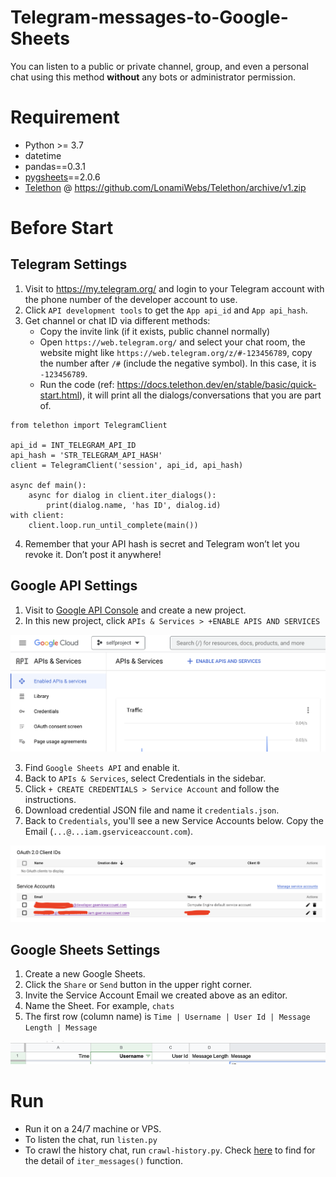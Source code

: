 # Telegram-messages-to-Google-Sheets

You can listen to a public or private channel, group, and even a personal chat using this method **without** any bots or administrator permission.

# Requirement

- Python >= 3.7
- datetime
- pandas==0.3.1
- [pygsheets](https://pygsheets.readthedocs.io/en/stable/)==2.0.6
- [Telethon](https://github.com/LonamiWebs/Telethon) @ https://github.com/LonamiWebs/Telethon/archive/v1.zip

# Before Start

## Telegram Settings

1. Visit to https://my.telegram.org/ and login to your Telegram account with the phone number of the developer account to use.
2. Click `API development tools` to get the `App api_id` and `App api_hash`.
3. Get channel or chat ID via different methods:
   - Copy the invite link (if it exists, public channel normally)
   - Open `https://web.telegram.org/` and select your chat room, the website might like `https://web.telegram.org/z/#-123456789`, copy the number after `/#` (include the negative symbol). In this case, it is `-123456789`.
   - Run the code (ref: https://docs.telethon.dev/en/stable/basic/quick-start.html), it will print all the dialogs/conversations that you are part of.

```
from telethon import TelegramClient

api_id = INT_TELEGRAM_API_ID
api_hash = 'STR_TELEGRAM_API_HASH'
client = TelegramClient('session', api_id, api_hash)

async def main():
    async for dialog in client.iter_dialogs():
        print(dialog.name, 'has ID', dialog.id)
with client:
    client.loop.run_until_complete(main())
```

4. Remember that your API hash is secret and Telegram won’t let you revoke it. Don’t post it anywhere!


## Google API Settings

1. Visit to [Google API Console](https://console.developers.google.com/) and create a new project.
2. In this new project, click `APIs & Services > +ENABLE APIS AND SERVICES`

![](google_api.png)

3. Find `Google Sheets API` and enable it.
4. Back to `APIs & Services`, select Credentials in the sidebar.
5. Click `+ CREATE CREDENTIALS > Service Account` and follow the instructions.
6. Download credential JSON file and name it `credentials.json`.
7. Back to `Credentials`, you'll see a new Service Accounts below. Copy the Email (`...@...iam.gserviceaccount.com`).

![](service_acct.png)

## Google Sheets Settings

1. Create a new Google Sheets.
2. Click the `Share` or `Send` button in the upper right corner.
3. Invite the Service Account Email we created above as an editor.
4. Name the Sheet. For example, `chats`
5. The first row (column name) is `Time | Username | User Id | Message Length | Message`

![](col_name.png)

# Run

- Run it on a 24/7 machine or VPS.
- To listen the chat, run `listen.py`
- To crawl the history chat, run `crawl-history.py`. Check [here](https://docs.telethon.dev/en/stable/modules/client.html?highlight=iter_messages#telethon.client.messages.MessageMethods.iter_messages) to find for the detail of `iter_messages()` function.
